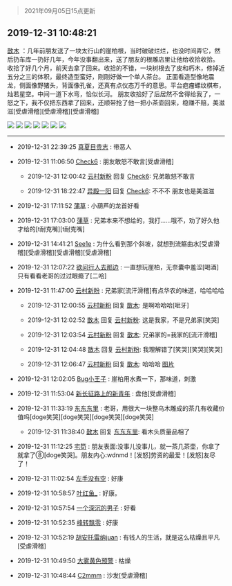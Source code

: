 > 2021年09月05日15点更新
<link rel="stylesheet" href="https://cdn.jsdelivr.net/gh/taotie6/sampleJSON@main/css/photo_show.css">


 ## 2019-12-31 10:48:21 

 [㪚木](https://www.coolapk.com/feed/15647305?shareKey=ZmQwYWQ3NTdkN2I0NjEzMTc1MTk~) ：几年前朋友送了一块太行山的崖柏根，当时破破烂烂，也没时间弄它，然后扔车库一扔好几年，今年没事翻出来，送了朋友的根雕店里让他给收拾收拾。
收拾了好几个月，前天去拿了回来。收拾的不错，一块树根去了皮和朽木，修掉近五分之三的体积，最终造型蛮好，刚刚好做一个单人茶台。
正面看造型像地震龙<!--break-->，侧面像野猪头，背面像孔雀，还真有点仪态万千的意思。平台疤瘤螺纹棋布，灿若星空。中间一道下水弯，恰似长河。
朋友收拾好了后居然不舍得给我了，一怒之下，我不仅把东西拿了回来，还顺带抢了他一把小茶壶回来，稳赚不赔，美滋滋[受虐滑稽][受虐滑稽][受虐滑稽] 

<div class="album">
<img class="img-item" src="http://image.coolapk.com/feed/2019/1231/10/1081091_4bce52f2_0495_7942@3325x2494.jpeg" />
<img class="img-item" src="http://image.coolapk.com/feed/2019/1231/10/1081091_136ab91f_0495_7944@3325x2494.jpeg" />
<img class="img-item" src="http://image.coolapk.com/feed/2019/1231/10/1081091_d1d7dd98_0495_7946@3325x2494.jpeg" />
<img class="img-item" src="http://image.coolapk.com/feed/2019/1231/10/1081091_c32a23a5_0495_7948@3325x2494.jpeg" />
<img class="img-item" src="http://image.coolapk.com/feed/2019/1231/10/1081091_fd5c76b4_0495_7949@3325x2494.jpeg" />
<img class="img-item" src="http://image.coolapk.com/feed/2019/1231/10/1081091_b8a16802_0495_7951@3325x2494.jpeg" />
<img class="img-item" src="http://image.coolapk.com/feed/2019/1231/10/1081091_e257fdd4_0495_7953@3325x2494.jpeg" />
</div>

 ------- 

- 2019-12-31 22:39:25 [真夏目贵志](uid=575630) : 带恶人 

- 2019-12-31 11:06:50 [Check6](uid=1102136) : 朋友敢怒不敢言[受虐滑稽] 

    - 2019-12-31 12:00:42 [云村新粉](uid=809098) 回复 [Check6](uid=1102136): 兄弟敢怒不敢言 

    - 2019-12-31 18:22:47 [异殿一阳](uid=2299273) 回复 [Check6](uid=1102136): 不不不 朋友也是美滋滋 

- 2019-12-31 17:11:52 [蒲草](uid=2173541) : 小葫芦的龙首好看 

- 2019-12-31 17:03:00 [蒲草](uid=2173541) : 兄弟本来不想给的，我打……哦不，劝了好久他才给的[t耐克嘴][t耐克嘴] 

- 2019-12-31 14:41:21 [See1e](uid=1286571) : 为什么看到那个斜坡，就想到流觞曲水[受虐滑稽][受虐滑稽][受虐滑稽][受虐滑稽] 

- 2019-12-31 12:07:22 [欲问行人去那边](uid=826969) : 一直想玩崖柏，无奈囊中羞涩[喝酒]只有看看老哥的过过眼瘾了[二哈] 

- 2019-12-31 11:47:00 [云村新粉](uid=809098) : 兄弟家[流汗滑稽]有点华农的味道，哈哈哈哈 

    - 2019-12-31 12:00:55 [云村新粉](uid=809098) 回复 [㪚木](uid=1081091): 是啊哈哈哈[呲牙] 

    - 2019-12-31 12:02:52 [㪚木](uid=1081091) 回复 [云村新粉](uid=809098): 这是我家，不是兄弟家[笑哭] 

    - 2019-12-31 12:03:54 [云村新粉](uid=809098) 回复 [㪚木](uid=1081091): 兄弟家的=我家的[流汗滑稽] 

    - 2019-12-31 12:04:48 [㪚木](uid=1081091) 回复 [云村新粉](uid=809098): 我理解错了[笑哭][笑哭][笑哭] 

    - 2019-12-31 12:06:47 [云村新粉](uid=809098) 回复 [㪚木](uid=1081091): 哈哈哈 [图片](http://image.coolapk.com/feed/2019/1231/12/809098_ec607a16_5206_4107@374x503.jpeg)

- 2019-12-31 12:02:05 [Bug小王子](uid=611629) : 崖柏用水煮一下，那味道，刺激 

- 2019-12-31 11:53:04 [新长征路上的新青年](uid=861949) : 盘他[受虐滑稽] 

- 2019-12-31 11:33:19 [东东东里](uid=645055) : 老哥，用很大一块整乌木雕成的茶几有收藏价值吗[doge笑哭][doge笑哭][doge笑哭][doge笑哭] 

    - 2019-12-31 11:38:40 [㪚木](uid=1081091) 回复 [东东东里](uid=645055): 看木头质量品相了 

- 2019-12-31 11:12:25 [宅笱](uid=1864395) : 朋友表面:没事儿没事儿，就一茶几茶壶，你拿了就拿了⑧[doge笑哭]。朋友内心:wdnmd！[发怒]劳资的最爱！[发怒]友尽了！ 

- 2019-12-31 11:02:54 [左手没有空](uid=1343679) : 好康 

- 2019-12-31 10:58:57 [叶红鱼_](uid=728808) : 好康。 

- 2019-12-31 10:57:54 [一个深沉的男子](uid=1250440) : 好看 

- 2019-12-31 10:52:35 [峰转飘零](uid=900024) : 好康 

- 2019-12-31 10:52:19 [胡安托雷纳juan](uid=1500621) : 有钱人的生活，就是这么枯燥且平凡[受虐滑稽] 

- 2019-12-31 10:49:50 [大雾黄色预警](uid=655878) : 枯燥 

- 2019-12-31 10:48:44 [C2mmm](uid=2697120) : 沙发[受虐滑稽] 

